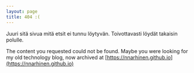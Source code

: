 ```yaml
---
layout: page
title: 404 :(
---
```


Juuri sitä sivua mitä etsit ei tunnu löytyvän. Toivottavasti löydät takaisin polulle.

The content you requested could not be found. Maybe you were looking for my old technology
blog, now archived at [https://nnarhinen.github.io](https://nnarhinen.github.io)


